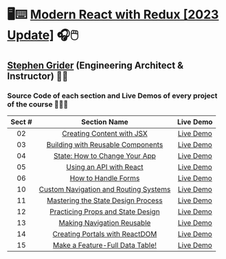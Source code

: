 # 🖥️⌨️ [Modern React with Redux [2023 Update]](https://www.udemy.com/course/react-redux) 🎧🖱️

## [Stephen Grider](https://www.linkedin.com/in/stephengrider) (Engineering Architect & Instructor) 👨‍🏫

### Source Code of each section and Live Demos of every project of the course 👨🏽‍💻

| Sect # |                                                  Section Name                                                   |                        Live Demo                        |
| :----: | :-------------------------------------------------------------------------------------------------------------: | :-----------------------------------------------------: |
|   02   |         [Creating Content with JSX](https://github.com/ajfm88/modern-react-with-redux/tree/main/02-jsx)         |       [Live Demo](https://jsx-demo.onrender.com)        |
|   03   |    [Building with Reusable Components](https://github.com/ajfm88/modern-react-with-redux/tree/main/03-pdas)     |       [Live Demo](https://pdas-demo.onrender.com)       |
|   04   |     [State: How to Change Your App](https://github.com/ajfm88/modern-react-with-redux/tree/main/04-animals)     |     [Live Demo](https://animals-demo.onrender.com)      |
|   05   |         [Using an API with React](https://github.com/ajfm88/modern-react-with-redux/tree/main/05-pics)          |       [Live Demo](https://pics-demo.onrender.com)       |
|   06   |   [How to Handle Forms](https://github.com/ajfm88/modern-react-with-redux/tree/main/06-handling-forms-books)    |   [Live Demo](https://books-section-06.onrender.com)    |
|   10   |  [Custom Navigation and Routing Systems](https://github.com/ajfm88/modern-react-with-redux/tree/main/10-comps)  | [Live Demo](https://components-section-10.onrender.com) |
|   11   | [Mastering the State Design Process](https://github.com/ajfm88/modern-react-with-redux/tree/main/11-comps-org)  | [Live Demo](https://components-section-11.onrender.com) |
|   12   | [Practicing Props and State Design](https://github.com/ajfm88/modern-react-with-redux/tree/main/12-comps-props) | [Live Demo](https://components-section-12.onrender.com) |
|   13   |     [Making Navigation Reusable](https://github.com/ajfm88/modern-react-with-redux/tree/main/13-comps-nav)      | [Live Demo](https://components-section-13.onrender.com) |
|   14   |  [Creating Portals with ReactDOM](https://github.com/ajfm88/modern-react-with-redux/tree/main/14-comp-portals)  | [Live Demo](https://components-section-14.onrender.com) |
|   15   |  [Make a Feature-Full Data Table!](https://github.com/ajfm88/modern-react-with-redux/tree/main/15-comp-table)   | [Live Demo](https://components-section-15.onrender.com) |
